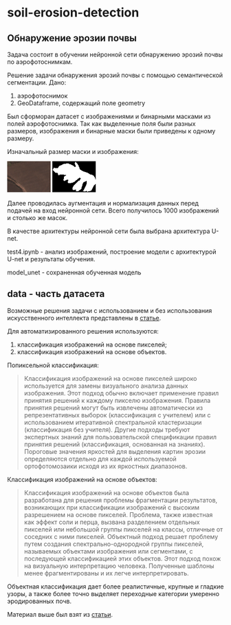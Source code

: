 # soil-erosion-detection
## Обнаружение эрозии почвы

Задача состоит в обучении нейронной сети обнаружению эрозий почвы по аэрофотоснимкам. 

Решение задачи обнаружения эрозий почвы с помощью семантической сегментации.
Дано: 
1. аэрофотоснимок 
2. GeoDataframe, содержащий поле geometry

Был сформоран датасет с изображениями и бинарными масками из полей аэрофотоснимка.
Так как выделенные поля были разных размеров, изображения и бинарные маски были приведены к одному размеру. 

Изначальный размер маски и изображения:

![изображение](https://github.com/EkaterinaPolishchuk/soil-erosion-detection/blob/main/data/images/23.png) ![маска](https://github.com/EkaterinaPolishchuk/soil-erosion-detection/blob/main/data/masks/23.png)

Далее проводилась аугментация и нормализация данных перед подачей на вход нейронной сети. Всего получилось 1000 изображений и столько же масок.

В качестве архитектуры нейронной сети была выбрана архитектура U-net.

test4.ipynb - анализ изображений, построение модели с архитектурой U-net и результаты обучения.

model_unet - сохраненная обученная модель

data - часть датасета
------
Возможные решения задачи с использованием и без использования искусственного интеллекта представлены в [статье](https://www.mdpi.com/2072-4292/12/24/4047). 

Для автоматизированного решения используются:
1. классификация изображений на основе пикселей;
2. классификация изображений на основе объектов.

Попиксельной классификация:
> Классификация изображений на основе пикселей широко используется для замены визуального анализа данных изображения. Этот подход обычно включает применение правил принятия решений к каждому пикселю изображения. Правила принятия решений могут быть извлечены автоматически из репрезентативных выборок (классификация с учителем) или с использованием итеративной спектральной кластеризации (классификация без учителя). Другие подходы требуют экспертных знаний для пользовательской спецификации правил принятия решений (классификация, основанная на знаниях). Пороговые значения яркостей для выделения картин эрозии определяются отдельно для каждой используемой ортофотомозаики исходя из их яркостных диапазонов.

Классификация изображений на основе объектов:
> Классификация изображений на основе объектов была разработана для решения проблемы фрагментации результатов, возникающих при классификации изображений с высоким разрешением на основе пикселей. Проблема, также известная как эффект соли и перца, вызвана разделением отдельных пикселей или небольшой группы пикселей на классы, отличные от соседних с ними пикселей. Объектный подход решает проблему путем создания спектрально-однородной группы пикселей, называемых объектами изображения или сегментами, с последующей классификацией этих объектов. Этот подход похож на визуальную интерпретацию человека. Полученные шаблоны менее фрагментированы и их легче интерпретировать.

Объектная классификация дает более реалистичные, крупные и гладкие узоры, а также более точно выделяет переходные категории умеренно эродированных почв.

Материал выше был взят из [статьи](https://www.mdpi.com/2072-4292/12/24/4047). 
